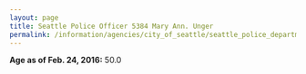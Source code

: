 ```yaml
---
layout: page
title: Seattle Police Officer 5384 Mary Ann. Unger
permalink: /information/agencies/city_of_seattle/seattle_police_department/copbook/5384/
---
```


**Age as of Feb. 24, 2016:** 50.0
